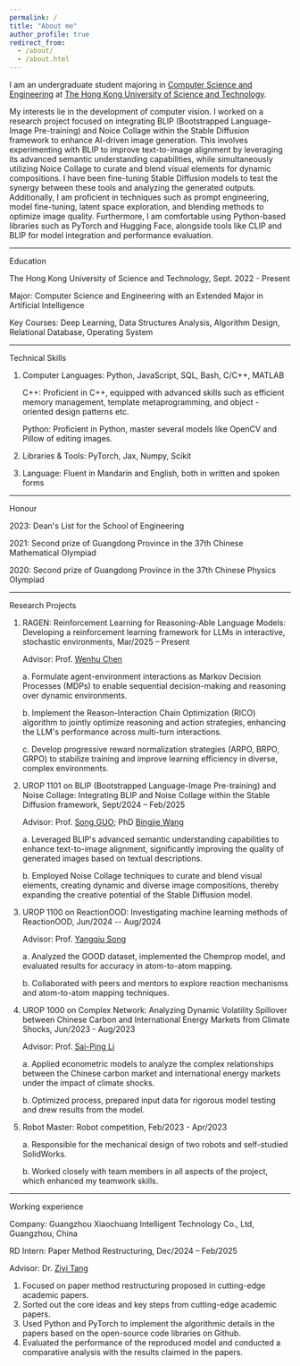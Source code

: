 ```yaml
---
permalink: /
title: "About me"
author_profile: true
redirect_from: 
  - /about/
  - /about.html
---
```


I am an undergraduate student majoring in [Computer Science and Engineering](https://cse.hkust.edu.hk/) at [The Hong Kong University of Science and Technology](https://www.hkust.edu.hk/).

My interests lie in the development of computer vision. I worked on a research project focused on integrating BLIP (Bootstrapped Language-Image Pre-training) and Noice Collage within the Stable Diffusion framework to enhance AI-driven image generation. This involves experimenting with BLIP to improve text-to-image alignment by leveraging its advanced semantic understanding capabilities, while simultaneously utilizing Noice Collage to curate and blend visual elements for dynamic compositions. I have been fine-tuning Stable Diffusion models to test the synergy between these tools and analyzing the generated outputs. Additionally, I am proficient in techniques such as prompt engineering, model fine-tuning, latent space exploration, and blending methods to optimize image quality. Furthermore, I am comfortable using Python-based libraries such as PyTorch and Hugging Face, alongside tools like CLIP and BLIP for model integration and performance evaluation.

------
Education

The Hong Kong University of Science and Technology,   Sept. 2022 - Present

Major: Computer Science and Engineering with an Extended Major in Artificial Intelligence

Key Courses: Deep Learning, Data Structures Analysis, Algorithm Design, Relational Database, Operating System

------
Technical Skills

1. Computer Languages: Python, JavaScript, SQL, Bash, C/C++, MATLAB

   C++: Proficient in C++, equipped with advanced skills such as efficient memory management, template metaprogramming, and object - oriented design patterns etc.

   Python: Proficient in Python, master several models like OpenCV and Pillow of editing images.
   
3. Libraries & Tools: PyTorch, Jax, Numpy, Scikit
4. Language: Fluent in Mandarin and English, both in written and spoken forms

------
Honour

2023: Dean's List for the School of Engineering

2021: Second prize of Guangdong Province in the 37th Chinese Mathematical Olympiad

2020: Second prize of Guangdong Province in the 37th Chinese Physics Olympiad

------
Research Projects

1. RAGEN: Reinforcement Learning for Reasoning-Able Language Models: Developing a reinforcement learning framework for LLMs in interactive, stochastic environments, Mar/2025 – Present

   Advisor: Prof. [Wenhu Chen](https://wenhuchen.github.io/)

   a. Formulate agent-environment interactions as Markov Decision Processes (MDPs) to enable sequential decision-making and reasoning over dynamic environments.

   b. Implement the Reason-Interaction Chain Optimization (RICO) algorithm to jointly optimize reasoning and action strategies, enhancing the LLM's performance across multi-turn interactions.

   c. Develop progressive reward normalization strategies (ARPO, BRPO, GRPO) to stabilize training and improve learning efficiency in diverse, complex environments.
      
3. UROP 1101 on BLIP (Bootstrapped Language-Image Pre-training) and Noise Collage: Integrating BLIP and Noise Collage within the Stable Diffusion framework, Sept/2024 – Feb/2025
   
   Advisor: Prof. [Song GUO](https://seng.hkust.edu.hk/about/people/faculty/song-guo); PhD [Bingjie Wang](https://hkpeilab.github.io/people/bingjie-wang/)

   a. Leveraged BLIP's advanced semantic understanding capabilities to enhance text-to-image alignment, significantly improving the quality of generated images based on textual descriptions.

   b. Employed Noise Collage techniques to curate and blend visual elements, creating dynamic and diverse image compositions, thereby expanding the creative potential of the Stable Diffusion model.
      
5. UROP 1100 on ReactionOOD: Investigating machine learning methods of ReactionOOD, Jun/2024 -- Aug/2024
      
   Advisor: Prof. [Yangqiu Song](https://www.cse.ust.hk/~yqsong/)

   a. Analyzed the GOOD dataset, implemented the Chemprop model, and evaluated results for accuracy in atom-to-atom mapping.

   b. Collaborated with peers and mentors to explore reaction mechanisms and atom-to-atom mapping techniques.
      
7. UROP 1000 on Complex Network: Analyzing Dynamic Volatility Spillover between Chinese Carbon and International Energy Markets from Climate Shocks, Jun/2023 - Aug/2023
      
   Advisor: Prof. [Sai-Ping Li](https://physics.hkust.edu.hk/people/li-sai-ping-lishibing)

   a. Applied econometric models to analyze the complex relationships between the Chinese carbon market and international energy markets under the impact of climate shocks.

   b. Optimized process, prepared input data for rigorous model testing and drew results from the model.

9. Robot Master: Robot competition, Feb/2023 - Apr/2023

   a. Responsible for the mechanical design of two robots and self-studied SolidWorks.

   b. Worked closely with team members in all aspects of the project, which enhanced my teamwork skills.

------
Working experience

Company: Guangzhou Xiaochuang Intelligent Technology Co., Ltd, Guangzhou, China

RD Intern: Paper Method Restructuring, Dec/2024 – Feb/2025

Advisor: Dr. [Ziyi Tang](https://openreview.net/profile?id=~Ziyi_Tang1)

1. Focused on paper method restructuring proposed in cutting-edge academic papers.
2. Sorted out the core ideas and key steps from cutting-edge academic papers.
3. Used Python and PyTorch to implement the algorithmic details in the papers based on the open-source code libraries on Github.
4. Evaluated the performance of the reproduced model and conducted a comparative analysis with the results claimed in the papers.

